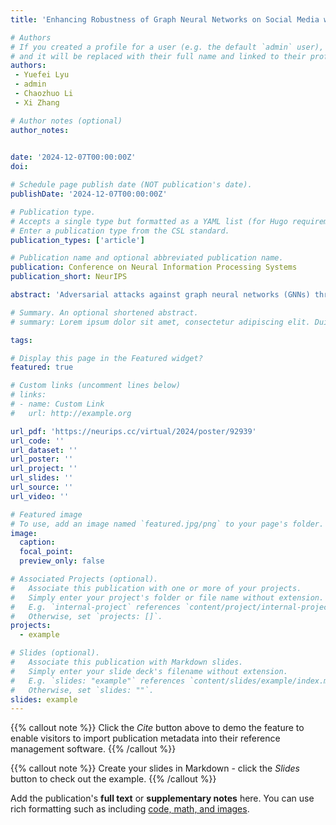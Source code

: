 ```yaml
---
title: 'Enhancing Robustness of Graph Neural Networks on Social Media with Explainable Inverse Reinforcement Learning'

# Authors
# If you created a profile for a user (e.g. the default `admin` user), write the username (folder name) here
# and it will be replaced with their full name and linked to their profile.
authors: 
 - Yuefei Lyu
 - admin
 - Chaozhuo Li
 - Xi Zhang  

# Author notes (optional)
author_notes: 
  

date: '2024-12-07T00:00:00Z'
doi: 

# Schedule page publish date (NOT publication's date).
publishDate: '2024-12-07T00:00:00Z'

# Publication type.
# Accepts a single type but formatted as a YAML list (for Hugo requirements).
# Enter a publication type from the CSL standard.
publication_types: ['article']

# Publication name and optional abbreviated publication name.
publication: Conference on Neural Information Processing Systems
publication_short: NeurIPS

abstract: 'Adversarial attacks against graph neural networks (GNNs) through perturbations of the graph structure are increasingly common in social network tasks like rumor detection. Social media platforms capture diverse attack sequence samples through both machine and manual screening processes. Investigating effective ways to leverage these adversarial samples to bolster robustness is imperative. We enhance a maximum entropy inverse reinforcement learning method with a mixture-of-experts approach to address multi-source graph adversarial attacks. This method reconstructs the attack policy, integrating various attack models and offering feature-level explanations, subsequently generating additional adversarial samples to fortify the robustness of detection models. We devise precise sample guidance and a bidirectional update mechanism to mitigate the deviation resulting from imprecise feature representation and negative sampling within the expansive action space of social graphs, while also expediting policy learning. We take rumor detector as an example targeted GNNs model on real-world rumor datasets. By utilizing a small subset of samples generated by various graph adversarial attack methods, we reconstruct the attack policy, closely approximating the performance of the original attack method. We validate that samples generated by the learned policy enhance model robustness through adversarial training and data augmentation.'

# Summary. An optional shortened abstract.
# summary: Lorem ipsum dolor sit amet, consectetur adipiscing elit. Duis posuere tellus ac convallis placerat. Proin tincidunt magna sed ex sollicitudin condimentum.

tags: 

# Display this page in the Featured widget?
featured: true

# Custom links (uncomment lines below)
# links:
# - name: Custom Link
#   url: http://example.org

url_pdf: 'https://neurips.cc/virtual/2024/poster/92939'
url_code: ''
url_dataset: ''
url_poster: ''
url_project: ''
url_slides: ''
url_source: ''
url_video: ''

# Featured image
# To use, add an image named `featured.jpg/png` to your page's folder.
image:
  caption: 
  focal_point: 
  preview_only: false

# Associated Projects (optional).
#   Associate this publication with one or more of your projects.
#   Simply enter your project's folder or file name without extension.
#   E.g. `internal-project` references `content/project/internal-project/index.md`.
#   Otherwise, set `projects: []`.
projects:
  - example

# Slides (optional).
#   Associate this publication with Markdown slides.
#   Simply enter your slide deck's filename without extension.
#   E.g. `slides: "example"` references `content/slides/example/index.md`.
#   Otherwise, set `slides: ""`.
slides: example
---
```


{{% callout note %}}
Click the _Cite_ button above to demo the feature to enable visitors to import publication metadata into their reference management software.
{{% /callout %}}

{{% callout note %}}
Create your slides in Markdown - click the _Slides_ button to check out the example.
{{% /callout %}}

Add the publication's **full text** or **supplementary notes** here. You can use rich formatting such as including [code, math, and images](https://docs.hugoblox.com/content/writing-markdown-latex/).
